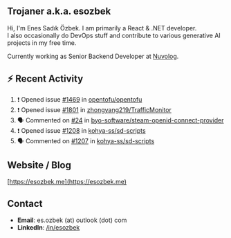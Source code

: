 ##  Trojaner a.k.a. esozbek
Hi, I'm Enes Sadık Özbek. I am primarily a React & .NET developer.  
I also occasionally do DevOps stuff and contribute to various generative AI projects in my free time.

Currently working as Senior Backend Developer at [Nuvolog](https://nuvolog.com/).

## :zap: Recent Activity

<!--START_SECTION:activity-->
1. ❗ Opened issue [#1469](https://github.com/opentofu/opentofu/issues/1469) in [opentofu/opentofu](https://github.com/opentofu/opentofu)
2. ❗ Opened issue [#1801](https://github.com/zhongyang219/TrafficMonitor/issues/1801) in [zhongyang219/TrafficMonitor](https://github.com/zhongyang219/TrafficMonitor)
3. 🗣 Commented on [#24](https://github.com/byo-software/steam-openid-connect-provider/issues/24#issuecomment-2027102162) in [byo-software/steam-openid-connect-provider](https://github.com/byo-software/steam-openid-connect-provider)
4. ❗ Opened issue [#1208](https://github.com/kohya-ss/sd-scripts/issues/1208) in [kohya-ss/sd-scripts](https://github.com/kohya-ss/sd-scripts)
5. 🗣 Commented on [#1207](https://github.com/kohya-ss/sd-scripts/pull/1207#issuecomment-2016914548) in [kohya-ss/sd-scripts](https://github.com/kohya-ss/sd-scripts)
<!--END_SECTION:activity-->

## Website / Blog
[https://esozbek.me](https://esozbek.me)

## Contact
- **Email**: es.ozbek (at) outlook (dot) com
- **LinkedIn**: [/in/esozbek](https://linkedin.com/in/esozbek)
